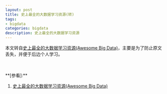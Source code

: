 ```yaml
---
layout: post
title: 史上最全的大数据学习资源(转)
tags:
- bigdata
categories: bigdata
description: 史上最全的大数据学习资源
---
```


本文转自[史上最全的大数据学习资源(Awesome Big Data)](https://www.sohu.com/a/342741640_315839)，主要是为了防止原文丢失，并便于后边个人学习。

<!-- more -->






<br />
<br />
**[参看]:**

1. [史上最全的大数据学习资源(Awesome Big Data)](https://www.sohu.com/a/342741640_315839)


<br />
<br />
<br />